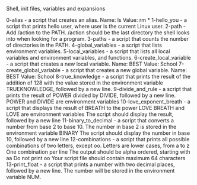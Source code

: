 Shell, init files, variables and expansions

0-alias -  a script that creates an alias.
           Name: ls Value: rm *
1-hello_you -  a script that prints hello user, where user is the current Linux user.
2-path - Add /action to the PATH. /action should be the last directory the shell looks into when looking for a program.
3-paths -  a script that counts the number of directories in the PATH.
4-global_variables - a script that lists environment variables.
5-local_variables - a script that lists all local variables and environment variables, and functions.
6-create_local_variable - a script that creates a new local variable.
                       Name: BEST Value: School
7-create_global_variable - a script that creates a new global variable.
                Name: BEST Value: School
8-true_knowledge -  a script that prints the result of the addition of 128 with the value stored in the environment variable TRUEKNOWLEDGE, followed by a new line.
9-divide_and_rule - a script that prints the result of POWER divided by DIVIDE, followed by a new line.
                POWER and DIVIDE are environment variables
10-love_exponent_breath - a script that displays the result of BREATH to the power LOVE
		BREATH and LOVE are environment variables
		The script should display the result, followed by a new line
11-binary_to_decimal - a script that converts a number from base 2 to base 10.
		The number in base 2 is stored in the environment variable BINARY
		The script should display the number in base 10, followed by a new line
12-combinations - a script that prints all possible combinations of two letters, except oo.
		Letters are lower cases, from a to z
		One combination per line
		The output should be alpha ordered, starting with aa
		Do not print oo
		Your script file should contain maximum 64 characters
13-print_float -  a script that prints a number with two decimal places, followed by a new line.
		The number will be stored in the environment variable NUM.

